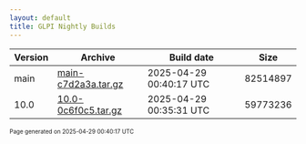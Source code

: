 ```yaml
---
layout: default
title: GLPI Nightly Builds
---
```


Version|Archive|Build date|Size
---|---|---|---
main|[main-c7d2a3a.tar.gz](main-c7d2a3a.tar.gz)|2025-04-29 00:40:17 UTC|82514897
10.0|[10.0-0c6f0c5.tar.gz](10.0-0c6f0c5.tar.gz)|2025-04-29 00:35:31 UTC|59773236

<font size="1">Page generated on 2025-04-29 00:40:17 UTC</font>
